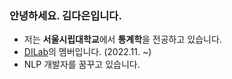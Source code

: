### 안녕하세요. 김다은입니다.

- 저는 **서울시립대학교**에서 **통계학**을 전공하고 있습니다.
- <a href="https://sites.google.com/view/dilab-uos/">DILab</a>의 멤버입니다. (2022.11. ~)
- NLP 개발자를 꿈꾸고 있습니다.




<!---
daeunknown/daeunknown is a ✨ special ✨ repository because its `README.md` (this file) appears on your GitHub profile.
You can click the Preview link to take a look at your changes.
--->
